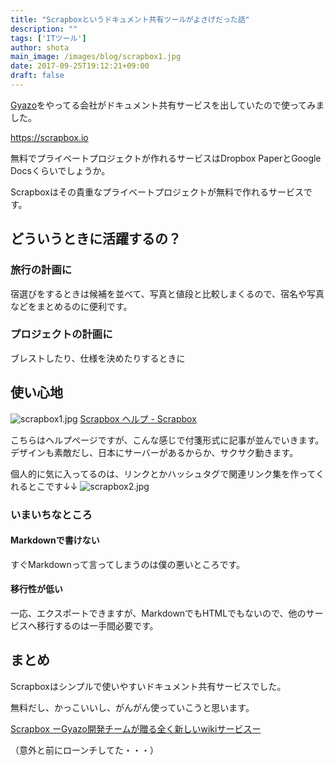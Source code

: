 ```yaml
---
title: "Scrapboxというドキュメント共有ツールがよさげだった話"
description: ""
tags: ['ITツール']
author: shota
main_image: /images/blog/scrapbox1.jpg
date: 2017-09-25T19:12:21+09:00
draft: false
---
```


[Gyazo](https://gyazo.com/ja)をやってる会社がドキュメント共有サービスを出していたので使ってみました。

https://scrapbox.io

無料でプライベートプロジェクトが作れるサービスはDropbox PaperとGoogle Docsくらいでしょうか。

Scrapboxはその貴重なプライベートプロジェクトが無料で作れるサービスです。

## どういうときに活躍するの？
### 旅行の計画に
宿選びをするときは候補を並べて、写真と値段と比較しまくるので、宿名や写真などをまとめるのに便利です。

### プロジェクトの計画に
ブレストしたり、仕様を決めたりするときに

## 使い心地
![scrapbox1.jpg](/images/blog/scrapbox1.jpg)
[Scrapbox ヘルプ - Scrapbox](https://scrapbox.io/help-jp)

こちらはヘルプページですが、こんな感じで付箋形式に記事が並んでいきます。
デザインも素敵だし、日本にサーバーがあるからか、サクサク動きます。

個人的に気に入ってるのは、リンクとかハッシュタグで関連リンク集を作ってくれるとこです↓↓
![scrapbox2.jpg](/images/blog/scrapbox2.jpg)

<script data-ad-client="ca-pub-9971307452839678" async src="https://pagead2.googlesyndication.com/pagead/js/adsbygoogle.js"></script>

### いまいちなところ

#### Markdownで書けない
すぐMarkdownって言ってしまうのは僕の悪いところです。


#### 移行性が低い
一応、エクスポートできますが、MarkdownでもHTMLでもないので、他のサービスへ移行するのは一手間必要です。


## まとめ
Scrapboxはシンプルで使いやすいドキュメント共有サービスでした。

無料だし、かっこいいし、がんがん使っていこうと思います。

[Scrapbox ーGyazo開発チームが贈る全く新しいwikiサービスー](http://blogja.gyazo.com/entry/2016/12/16/185300)

（意外と前にローンチしてた・・・）


